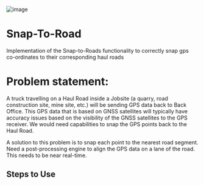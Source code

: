 ![image](https://user-images.githubusercontent.com/82448514/179390368-d83e3c73-4510-405a-8306-f66a63110b21.png)
# Snap-To-Road

Implementation of the Snap-to-Roads functionality to correctly snap gps co-ordinates to their corresponding haul roads


# Problem statement:

A truck travelling on a Haul Road inside a Jobsite (a quarry, road construction site, mine site, etc.) will be sending GPS data back to Back Office. This GPS data that is based on GNSS satellites will typically have accuracy issues based on the visibility of the GNSS satellites to the GPS receiver. We would need capabilities to snap the GPS points back to the Haul Road.


A solution to this problem is to snap each point to the nearest road segment. Need a post-processing engine to align the GPS data on a lane of the road. This needs to be near real-time.

## Steps to Use




